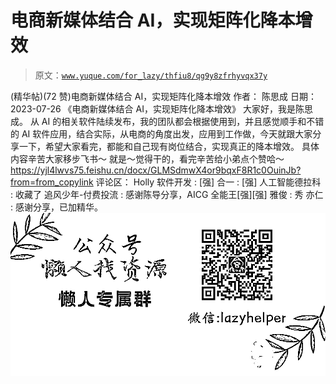 # 电商新媒体结合 AI，实现矩阵化降本增效

> 原文：[`www.yuque.com/for_lazy/thfiu8/qg9y8zfrhyvqx37y`](https://www.yuque.com/for_lazy/thfiu8/qg9y8zfrhyvqx37y)

<ne-h2 id="e598841b" data-lake-id="e598841b"><ne-heading-ext><ne-heading-anchor></ne-heading-anchor><ne-heading-fold></ne-heading-fold></ne-heading-ext><ne-heading-content><ne-text id="u524be8ad">(精华帖)(72 赞)电商新媒体结合 AI，实现矩阵化降本增效</ne-text></ne-heading-content></ne-h2> <ne-p id="uba4624b2" data-lake-id="uba4624b2"><ne-text id="ued8898e2">作者： 陈思成</ne-text></ne-p> <ne-p id="u1a8dceb0" data-lake-id="u1a8dceb0"><ne-text id="u342440a4">日期：2023-07-26</ne-text></ne-p> <ne-p id="u69af7764" data-lake-id="u69af7764"><ne-text id="udbff70b2">《电商新媒体结合 AI，实现矩阵化降本增效》</ne-text></ne-p> <ne-p id="ua4674fdf" data-lake-id="ua4674fdf"><ne-text id="u0c13b548">大家好，我是陈思成。</ne-text></ne-p> <ne-p id="u5e23d80b" data-lake-id="u5e23d80b"><ne-text id="u8a057cb9">从 AI 的相关软件陆续发布，我的团队都会根据使用到，并且感觉顺手和不错的 AI 软件应用，结合实际，从电商的角度出发，应用到工作做，今天就跟大家分享一下，希望大家看完，都能和自己现有岗位结合，实现真正的降本增效。</ne-text> <ne-text id="ued86a0df">具体内容辛苦大家移步飞书～</ne-text></ne-p> <ne-p id="u0dbb3e97" data-lake-id="u0dbb3e97"><ne-text id="u60945ffc">就是～觉得干的，看完辛苦给小弟点个赞哈～</ne-text>[<ne-text id="ube24f3b1">https://yjl4lwvs75.feishu.cn/docx/GLMSdmwX4or9bqxF8R1c0OuinJb?from=from_copylink</ne-text>](https://yjl4lwvs75.feishu.cn/docx/GLMSdmwX4or9bqxF8R1c0OuinJb?from=from_copylink)</ne-p> <ne-hole id="ucdd32b70" data-lake-id="ucdd32b70"><ne-card data-card-name="hr" data-card-type="block" id="ydal7" data-event-boundary="card"><ne-p id="u5a08f0b7" data-lake-id="u5a08f0b7"><ne-text id="uab5ed34b">评论区：</ne-text></ne-p> <ne-p id="u5ed36501" data-lake-id="u5ed36501"><ne-text id="u95770fb7">Holly 软件开发 : [强]</ne-text> <ne-text id="u0996610b">合一 : [强]</ne-text> <ne-text id="ub5a3e952">人工智能德拉科 : 收藏了</ne-text> <ne-text id="u4eea4521">追风少年-付费投流 : 感谢陈导分享，AICG 全能王[强][强]</ne-text> <ne-text id="u24134891">雅俊 : 秀</ne-text> <ne-text id="u421dddaf">亦仁 : 感谢分享，已加精华。</ne-text></ne-p> <ne-p id="u7a3aa537" data-lake-id="u7a3aa537"><ne-card data-card-name="image" data-card-type="inline" id="Mn0M8" data-event-boundary="card">![](img/894d30a529e7c37bcd3392323c99941c.png)  <ne-hole id="ufbfbc9ce" data-lake-id="ufbfbc9ce"><ne-card data-card-name="hr" data-card-type="block" id="CaPkS" data-event-boundary="card"></ne-card></ne-hole></ne-card></ne-p></ne-card></ne-hole>